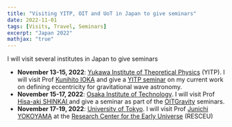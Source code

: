 ```yaml
---
title: "Visiting YITP, OIT and UoT in Japan to give seminars"
date: 2022-11-01
tags: [Visits, Travel, Seminars]
excerpt: "Japan 2022"
mathjax: "true"
---
```

I will visit several institutes in Japan to give seminars
- **November 13-15, 2022**: [Yukawa Institute of Theoretical Physics](https://www.yukawa.kyoto-u.ac.jp/en-GB/)
  (YITP). I will visit Prof [Kunihito IOKA](https://www2.yukawa.kyoto-u.ac.jp/~kunihito.ioka/index.html)
  and give a [YITP seminar](https://www.yukawa.kyoto-u.ac.jp/seminar/s53052) on my
  current work on defining eccentricity for gravitational wave
  astronomy.
- **November 15-17, 2022**: [Osaka Institute of Technology](https://www.oit.ac.jp/english/). I will visit
  Prof [Hisa-aki SHINKAI ](https://www.oit.ac.jp/is/shinkai/his/shinkai_frameE.html) and give a
  seminar as part of the [OITGravity](https://www.oit.ac.jp/ge/~nozawa/OITGravitySeminar/index.html) seminars.
- **November 17-19, 2022**: [University of Tokyo](https://www.u-tokyo.ac.jp/en/index.html). I will visit Prof
  [Junichi YOKOYAMA](https://www.s.u-tokyo.ac.jp/en/people/yokoyama_junichi/) at
  the [Research Center for the Early Universe](https://www.resceu.s.u-tokyo.ac.jp/top.php) (RESCEU)
